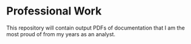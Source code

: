 # Professional Work

This repository will contain output PDFs of documentation that I am the most proud of from my years as an analyst.